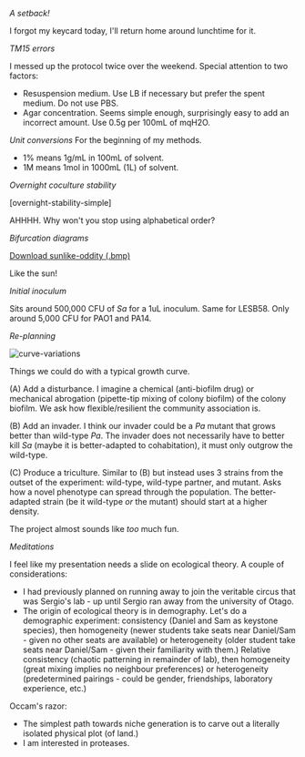 *A setback!*

I forgot my keycard today, I'll return home around lunchtime for it.

*TM15 errors*

I messed up the protocol twice over the weekend. Special attention to two factors:
- Resuspension medium. Use LB if necessary but prefer the spent medium. Do not use PBS.
- Agar concentration. Seems simple enough, surprisingly easy to add an incorrect amount. Use 0.5g per 100mL of mqH2O.

*Unit conversions*
For the beginning of my methods.

- 1% means 1g/mL in 100mL of solvent.
- 1M means 1mol in 1000mL (1L) of solvent.

*Overnight coculture stability*

[overnight-stability-simple]

AHHHH. Why won't you stop using alphabetical order?

*Bifurcation diagrams*

[Download sunlike-oddity (.bmp)](https://github.com/marklemzin/marks-masters/raw/main/raw-data/30.4%20agar%20thickness%20optimization/._323%20day%202%2035mm%20oddity.bmp)

Like the sun!

*Initial inoculum*

Sits around 500,000 CFU of *Sa* for a 1uL inoculum. Same for LESB58. Only around 5,000 CFU for PAO1 and PA14.

*Re-planning*

![curve-variations](https://github.com/marklemzin/marks-masters/raw/main/home-made-diagrams/29.4%20curve-variations.png)

Things we could do with a typical growth curve.

(A) Add a disturbance. I imagine a chemical (anti-biofilm drug) or mechanical abrogation (pipette-tip mixing of colony biofilm) of the colony biofilm. We ask how flexible/resilient the community association is.

(B) Add an invader. I think our invader could be a *Pa* mutant that grows better than wild-type *Pa*. The invader does not necessarily have to better kill *Sa* (maybe it is better-adapted to cohabitation), it must only outgrow the wild-type.

(C) Produce a triculture. Similar to (B) but instead uses 3 strains from the outset of the experiment: wild-type, wild-type partner, and mutant. Asks how a novel phenotype can spread through the population. The better-adapted strain (be it wild-type *or* the mutant) should start at a higher density.

The project almost sounds like *too* much fun.

*Meditations*

I feel like my presentation needs a slide on ecological theory. A couple of considerations:
- I had previously planned on running away to join the veritable circus that was Sergio's lab - up until Sergio ran away from the university of Otago.
- The origin of ecological theory is in demography. Let's do a demographic experiment: consistency (Daniel and Sam as keystone species), then homogeneity (newer students take seats near Daniel/Sam - given no other seats are available) or heterogeneity (older student take seats near Daniel/Sam - given their familiarity with them.) Relative consistency (chaotic patterning in remainder of lab), then homogeneity (great mixing implies no neighbour preferences) or heterogeneity (predetermined pairings - could be gender, friendships, laboratory experience, etc.)

Occam's razor:
- The simplest path towards niche generation is to carve out a literally isolated physical plot (of land.)
- I am interested in proteases.